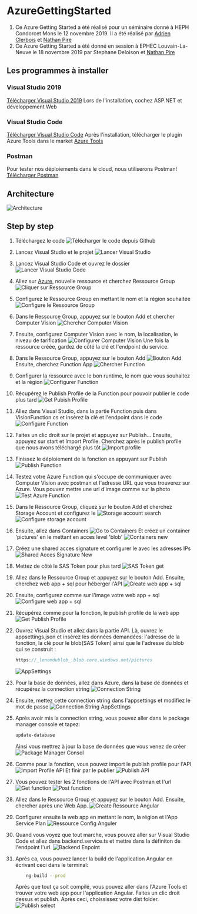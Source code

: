 # AzureGettingStarted

1. Ce Azure Getting Started a été réalisé pour un séminaire donné à HEPH Condorcet Mons le 12 novembre 2019.
Il a été réalisé par [Adrien Clerbois](https://www.linkedin.com/in/aclerbois/) et [Nathan Pire](https://www.linkedin.com/in/nathanpire/)
2. Ce Azure Getting Started a été donné en session à EPHEC Louvain-La-Neuve le 18 novembre 2019 par Stephane Deloison et [Nathan Pire](https://www.linkedin.com/in/nathanpire/)
## Les programmes à installer

### Visual Studio 2019

[Télécharger Visual Studio 2019](https://visualstudio.microsoft.com/)
Lors de l'installation, cochez ASP.NET et développement Web

### Visual Studio Code

[Télécharger Visual Studio Code](https://code.visualstudio.com/)
Après l'installation, télécharger le plugin Azure Tools dans le market [Azure Tools](https://code.visualstudio.com/docs/azure/extensions)

### Postman

Pour tester nos déploiements dans le cloud, nous utiliserons Postman!
[Télécharger Postman](https://www.getpostman.com/)

## Architecture

![Architecture](https://github.com/micbelgique/AzureGettingStarted/blob/master/images/Architecture.png)

## Step by step

1. Téléchargez le code
![Télécharger le code depuis Github](https://github.com/micbelgique/AzureGettingStarted/blob/master/images/Github-Download.png)

2. Lancez Visual Studio et le projet
![Lancer Visual Studio](https://github.com/micbelgique/AzureGettingStarted/blob/master/images/VisualStudio-Launch.jpg)

3. Lancez Visual Studio Code et ouvrez le dossier
![Lancer Visual Studio Code](https://github.com/micbelgique/AzureGettingStarted/blob/master/images/VisualStudioCode-Launch.jpg)

4. Allez sur [Azure](portal.azure.com), nouvelle ressource et cherchez Ressource Group
![Cliquer sur Ressource Group](https://github.com/micbelgique/AzureGettingStarted/blob/master/images/Azure-CreateRessource-RessourceGroup-RessourceGroup.png)

5. Configurez le Ressource Group en mettant le nom et la région souhaitée
![Configure le Ressource Group](https://github.com/micbelgique/AzureGettingStarted/blob/master/images/Azure-CreateRessource-RessourceGroup-Configure.png)

6. Dans le Ressource Group, appuyez sur le bouton Add et chercher Computer Vision
![Chercher Computer Vision](https://github.com/micbelgique/AzureGettingStarted/blob/master/images/Azure-CreateRessource-ComputerVision-ComputerVision.png)

7. Ensuite, configurez Computer Vision avec le nom, la localisation, le niveau de tarification
![Configurer Computer Vision](https://github.com/micbelgique/AzureGettingStarted/blob/master/images/Azure-CreateRessource-ComputerVision-Configure.png)
Une fois la ressource créée, gardez de côté la clé et l'endpoint du service.

8. Dans le Ressource Group, appuyez sur le bouton Add
![Bouton Add](https://github.com/micbelgique/AzureGettingStarted/blob/master/images/Azure-CreateRessource-Function-AddButton.png)
Ensuite, cherchez Function App
![Chercher Function](https://github.com/micbelgique/AzureGettingStarted/blob/master/images/Azure-CreateRessource-Function-FunctionApp.png)

9. Configurer la ressource avec le bon runtime, le nom que vous souhaitez et la région
![Configurer Function](https://github.com/micbelgique/AzureGettingStarted/blob/master/images/Azure-CreateRessource-Function-Configure.png)

10. Récupérez le Publish Profile de la Function pour pouvoir publier le code plus tard
![Get Pubish Profile](https://github.com/micbelgique/AzureGettingStarted/blob/master/images/Azure-CreateRessource-Function-GetPublishProfile.png)

11. Allez dans Visual Studio, dans la partie Function puis dans VisionFunction.cs et insérez la clé et l'endpoint dans le code
![Configure Function](https://github.com/micbelgique/AzureGettingStarted/blob/master/images/Azure-Function-Configure.png)

12. Faites un clic droit sur le projet et appuyez sur Publish... Ensuite, appuyez sur start et Import Profile. Cherchez après le publish profile que nous avons téléchargé plus tôt
![Import profile](https://github.com/micbelgique/AzureGettingStarted/blob/master/images/Azure-Function-Import.png)

13. Finissez le déploiement de la fonction en appuyant sur Publish
![Publish Function](https://github.com/micbelgique/AzureGettingStarted/blob/master/images/Azure-Function-Publish.png)

14. Testez votre Azure Function qui s'occupe de communiquer avec Computer Vision avec postman et l'adresse URL que vous trouverez sur Azure. Vous pouvez mettre une url d'image comme sur la photo
![Test Azure Function](https://github.com/micbelgique/AzureGettingStarted/blob/master/images/Azure-Function-Test.png)

15. Dans le Ressource Group, cliquez sur le bouton Add et cherchez Storage Account et configurez le
![Storage account search](https://github.com/micbelgique/AzureGettingStarted/blob/master/images/Azure-CreateRessource-Blob-StorageAccount.png)
![Configure storage account](https://github.com/micbelgique/AzureGettingStarted/blob/master/images/Azure-CreateRessource-Blob-Configure.png)

16. Ensuite, allez dans Containers
![Go to Containers](https://github.com/micbelgique/AzureGettingStarted/blob/master/images/Azure-CreateRessource-Blob-Containers.png)
Et créez un container 'pictures' en le mettant en acces level 'blob'
![Containers new](https://github.com/micbelgique/AzureGettingStarted/blob/master/images/Azure-CreateRessource-Blob-Containers-New.png)

17. Créez une shared acces signature et configurer le avec les adresses IPs
![Shared Acces Signature New](https://github.com/micbelgique/AzureGettingStarted/blob/master/images/Azure-CreateRessource-Blob-SharedAccess.png)

18. Mettez de côté le SAS Token pour plus tard
![SAS Token get](https://github.com/micbelgique/AzureGettingStarted/blob/master/images/Azure-CreateRessource-Blob-GetSharedAccess.png)

19. Allez dans le Ressource Group et appuyez sur le bouton Add. Ensuite, cherchez web app + sql pour héberger l'API
![Create web app + sql](https://github.com/micbelgique/AzureGettingStarted/blob/master/images/Azure-CreateRessource-Apisql.png)

20. Ensuite, configurez comme sur l'image votre web app + sql
![Configure web app + sql](https://github.com/micbelgique/AzureGettingStarted/blob/master/images/Azure-CreateRessource-Apisql-configure.png)

21. Récupérez comme pour la fonction, le publish profile de la web app
![Get Publish Profile](https://github.com/micbelgique/AzureGettingStarted/blob/master/images/Azure-API-PublishProfile.png)

22. Ouvrez Visual Studio et allez dans la partie API. Là, ouvrez le appsettings.json et insérez les données demandées: l'adresse de la fonction, la clé pour le blob(SAS Token) ainsi que le l'adresse du blob qui se construit :

    ``` javascript
    https://_lenomdublob_.blob.core.windows.net/pictures
    ```

    ![AppSettings](https://github.com/micbelgique/AzureGettingStarted/blob/master/images/Azure-API-AppSettings.png)

23. Pour la base de données, allez dans Azure, dans la base de données et récupérez la connection string
![Connection String](https://github.com/micbelgique/AzureGettingStarted/blob/master/images/Azure-API-ConnectionString.png)

24. Ensuite, mettez cette connection string dans l'appsettings et modifiez le mot de passe
![Connection String AppSettings](https://github.com/micbelgique/AzureGettingStarted/blob/master/images/Azure-API-AppSettingsConnectionString.png)

25. Après avoir mis la connection string, vous pouvez aller dans le package manager console et tapez:

    ``` powershell
    update-database
    ```

    Ainsi vous mettrez à jour la base de données que vous venez de créer
    ![Package Manager Consol](https://github.com/micbelgique/AzureGettingStarted/blob/master/images/Azure-API-PackageManagerConsole.png)

26. Comme pour la fonction, vous pouvez import le publish profile pour l'API
![Import Profile API](https://github.com/micbelgique/AzureGettingStarted/blob/master/images/Azure-API-ImportProfile.png)
Et finir par le publier
![Publish API](https://github.com/micbelgique/AzureGettingStarted/blob/master/images/Azure-API-Publish.png)

27. Vous pouvez tester les 2 fonctions de l'API avec Postman et l'url
![Get function](https://github.com/micbelgique/AzureGettingStarted/blob/master/images/Azure-API-Test-Getpng.png)
![Post function](https://github.com/micbelgique/AzureGettingStarted/blob/master/images/Azure-API-Test-Post.png)

28. Allez dans le Ressource Group et appuyez sur le bouton Add. Ensuite, chercher après une Web App.
![Create Ressource Angular](https://github.com/micbelgique/AzureGettingStarted/blob/master/images/Azure-CreateRessource-Angular.png)

29. Configurer ensuite la web app en mettant le nom, la région et l'App Service Plan
![Ressource Config Anguler](https://github.com/micbelgique/AzureGettingStarted/blob/master/images/Azure-CreateRessource-Angular-Config.png)

30. Quand vous voyez que tout marche, vous pouvez aller sur Visual Studio Code et allez dans backend.service.ts et mettre dans la définiton de l'endpoint l'url.
![Backend Enpoint](https://github.com/micbelgique/AzureGettingStarted/blob/master/images/Azure-Angular-Config.png)

31. Après ca, vous pouvez lancer la build de l'application Angular en écrivant ceci dans le terminal:

    ``` cmd
        ng-build --prod
    ```

    Après que tout ça soit compilé, vous pouvez aller dans l'Azure Tools et trouver votre web app pour l'application Angular. Faites un clic droit dessus et publish. Après ceci, choississez votre dist folder.
    ![Publish select](https://github.com/micbelgique/AzureGettingStarted/blob/master/images/Azure-Angular-Deploy-Select.png)
